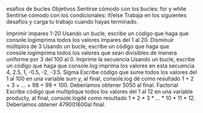 esafíos de bucles
Objetivos
Sentirse cómodo con los bucles: for y while
Sentirse cómodo con los condicionales: if/else
Trabaja en los siguientes desafíos y carga tu trabajo cuando hayas terminado.

Imprimir impares 1-20 Usando un bucle, escribe un código que haga que console.logimprima todos los valores impares del 1 al 20.
Disminuir múltiplos de 3 Usando un bucle, escribe un código que haga que console.logimprima todos los valores que sean divisibles de manera uniforme por 3 del 100 al 0.
Imprime la secuencia Usando un bucle, escribe un código que haga que console.log imprima los valores en esta secuencia  4, 2.5, 1, -0.5, -2, -3.5.
Sigma Escribe código que sume todos los valores del 1 al 100 en una variable sum y, al final, console.log dé como resultado 1 + 2 + 3 + ... + 98 + 99 + 100. Deberíamos obtener 5050 al final.
Factorial Escribe código que multiplique todos los valores del 1 al 12 en una variable producty, al final, console.logdé como resultado  1 * 2 * 3 * ... * 10 * 11 * 12. Deberíamos obtener  479001600al final.
